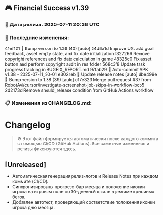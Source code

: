 ## 🎮 Financial Success v1.39

### 📅 Дата релиза: 2025-07-11 20:38 UTC

### 🔄 Последние изменения:
41ef121 🔖 Bump version to 1.39 (40) [auto]
34d8a1d Improve UX: add goal feedback, asset empty state, and fix date initialization
f327266 Remove copyright references and fix date calculation in game
48325c0 Fix asset button and perform copyright audit in res folder
568c3f8 Update task progress tracking in BUGFIX_REPORT.md
97fab29 📱 Auto-commit APK v1.38 - 2025-07-11_20-01
e302aeb 📝 Update release notes [auto]
dbe499e 🔖 Bump version to 1.38 (39) [auto]
c17e323 Merge pull request #37 from RobotAvi/cursor/investigate-screenshot-job-skips-in-workflow-bcb5
2d2173d Remove should_release condition from GitHub Actions workflow

### 📋 Изменения из CHANGELOG.md:
# Changelog

> ⚙️ Этот файл формируется автоматически после каждого коммита с помощью CI/CD (GitHub Actions). Все заметные изменения и релизы фиксируются здесь.

## [Unreleased]
- Автоматическая генерация релиз-логов и Release Notes при каждом коммите (CI/CD). 
- Синхронизированы прогресс-бар месяца и положение иконки игрока на игровом поле по 30-дневной шкале в режиме крысиных бегов.
- Добавлен автотест, проверяющий соответствие положения иконки игрока дню месяца. 